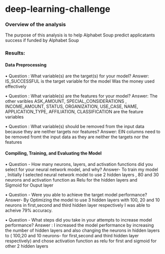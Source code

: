 # deep-learning-challenge

### Overview of the analysis

The purpose of this analysis is to help Alphabet Soup predict applicatants success if funded by Alphabet Soup

### Results:

#### Data Preprocessing

•	Question : What variable(s) are the target(s) for your model?
  Answer: IS_SUCCESSFUL is the target variable for the model   Was the money used effectively

•	Question : What variable(s) are the features for your model?
  Answer: The other varibles ASK_AMOUNT, SPECIAL_CONSIDERATIONS , INCOME_AMOUNT, STATUS, ORGANIZATION, USE_CASE, NAME, APPLICATION_TYPE, AFFILIATION, CLASSIFICATION are the 
  feature variables

•	Question : What variable(s) should be removed from the input data because they are neither targets nor features?
  Answer: EIN columns need to be removed fromt the input data as they are neither the targets nor the features

#### Compiling, Training, and Evaluating the Model

•	Question - How many neurons, layers, and activation functions did you select for your neural network model, and why?
  Answer- To train my model , Initially I selected neural network model to use 2 hidden layers , 80 and 30 neurons and activation function as Relu for the hidden layers and     
  Sigmoid for Ouput layer
  
•	Question - Were you able to achieve the target model performance?
  Answer- By Optimizing the model to use 3 hidden layers with 100, 20 and 10 neurons in first,second and third hidden layer respectively I was able to acheive 79% accuracy.
  
•	Question - What steps did you take in your attempts to increase model performance?
  Answer : I increased the model performance by increasing the number of hidden layers and also changing the neurons in hidden layers to ( 100,20 and 10 neurons- for first,second 
  and third hidden layer respectively) and chose activation function as relu for first and sigmoid for other 2 hidden layers


